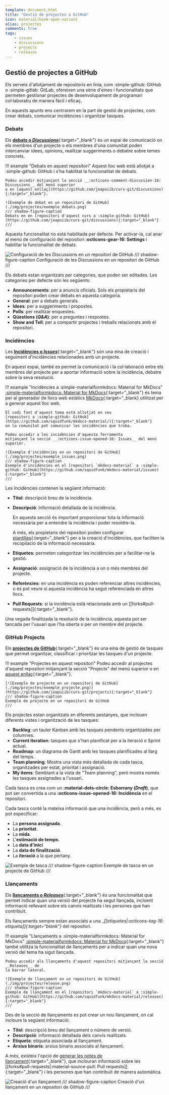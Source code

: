 ```yaml
---
template: document.html
title: "Gestió de projectes a GitHub"
icon: material/book-open-variant
alias: projectes
comments: true
tags:
    - issues
    - discussions
    - projects
    - releases
---
```


## Gestió de projectes a GitHub
Els serveis d'allotjament de repositoris en línia,
com :simple-github: GitHub o :simple-gitlab: GitLab,
ofereixen una sèrie d'eines i funcionalitats que permeten
gestionar projectes de desenvolupament de programari col·laboratiu
de manera fàcil i eficaç.

En aquests apunts ens centrarem en la part de gestió de projectes,
com crear debats, comunicar incidències i organitzar tasques.

### Debats
Els [__debats o *Discussions*__](https://github.com/features/discussions){:target="_blank"}
és un espai de comunicació on els membres d'un projecte o els membres d'una comunitat
poden intercanviar idees, opinions, realitzar suggeriments o debatre sobre temes concrets.

!!! example "Debats en aquest repositori"
    Aquest lloc web està allotjat a :simple-github: GitHub i s'ha
    habilitat la funcionalitat de debats.

    Podeu accedir mitjançant la secció __:octicons-comment-discussion-16: Discussions__ del menú superior
    o en [aquest enllaç](https://github.com/joapuiib/curs-git/discussions){:target="_blank"}.

    ![Exemple de debat en un repositori de GitHub](./img/projectes/exemple_debats.png)
    /// shadow-figure-caption
    Debats en en [repositori d'aquest curs a :simple-github: GitHub](https://github.com/joapuiib/curs-git/discussions){:target="_blank"}
    ///


Aquesta funcionalitat no està habilitada per defecte.
Per activar-la, cal anar al menú de configuració del repositori __:octicons-gear-16: Settings__
i habilitar la funcionalitat de debats.

![Configuració de les Discussions en un repositori de GitHub](./img/projectes/habilitar_debats.png)
/// shadow-figure-caption
Configuració de les Discussions en un repositori de GitHub
///

Els debats estan organitzats per categories, que poden ser editades.
Les categories per defecte són les següents:

- __Announcements__: per a anuncis oficials.
    Sols els propietaris del repositori poden crear debats en aquesta categoria.
- __General__: per a debats generals.
- __Idees__: per a suggeriments i propostes.
- __Polls__: per realitzar enquestes.
- __Qüestions (_Q&A_)__: per a preguntes i respostes.
- __Show and Tell__: per a compartir projectes i treballs relacionats amb el repositori.

### Incidències
Les [__Incidències o *Issues*__](https://guides.github.com/features/issues/){:target="_blank"}
són una eina de creació i seguiment d'incidències relacionades amb un projecte.

En aquest espai, també es permet la comunicació i la col·laboració
entre els membres del projecte per a aportar informació sobre la incidència,
debatre sobre la seva resolució.

!!! example "Incidències a :simple-materialformkdocs: Material for MkDocs"
    [:simple-materialformkdocs: Material for MkDocs](https://squidfunk.github.io/mkdocs-material/){:target="_blank"}
    és tema per al generador de llocs web estàtics [MkDocs](https://www.mkdocs.org/){:target="_blank}
    utilitzat per a generar aquest lloc web.

    El codi font d'aquest tema està allotjat en seu
    [repositori a :simple-github: GitHub](https://github.com/squidfunk/mkdocs-material/){:target="_blank"}
    on la comunitat pot comunicar les incidències que troba.

    Podeu accedir a les incidències d'aquesta ferramenta
    mitjançant la secció __:octicons-issue-opened-16: Issues__ del menú superior.

    ![Exemple d'incidències en un repositori de GitHub](./img/projectes/exemple_issues.png)
    /// shadow-figure-caption
    Exemple d'incidències en el [repositori `mkdocs-material` a :simple-github: GitHub](https://github.com/squidfunk/mkdocs-material/issues){:target="_blank"}
    ///

Les incidències contenen la següent informació:

- __Títol__: descripció breu de la incidència.
- __Descripció__: Informació detallada de la incidència.

    En aquesta secció és important proporcionar tota la informació
    necessària per a entendre la incidència i poder resoldre-la.

    A més, els propietaris del repositori poden configurar [plantilles](https://docs.github.com/en/communities/using-templates-to-encourage-useful-issues-and-pull-requests/configuring-issue-templates-for-your-repository){:target="_blank"}
    per a la creació d'incidències, que faciliten la recopilació
    de la informació necessària.

- __Etiquetes__: permeten categoritzar les incidències per a facilitar-ne la gestió.
- __Assignació__: assignació de la incidència a un o més membres del projecte.
- __Referències__: en una incidència es poden referenciar altres incidències,
    o es pot veure si aquesta incidència ha segut referenciada en altres llocs.
- __Pull Requests__: si la incidència està relacionada amb un [[forks#pull-requests]]{:target="_blank"}.

Una vegada finalitzada la resolució de la incidència, aquesta pot ser tancada
per l'usuari que l'ha oberta o per un membre del projecte.

### GitHub Projects
Els [__projectes de GitHub__](https://docs.github.com/es/issues/planning-and-tracking-with-projects/learning-about-projects/about-projects){:target="_blank"}
és una eina de gestió de tasques que permet organitzar, classificar i prioritzar
les tasques d'un projecte.

!!! example "Projectes en aquest repositori"
    Podeu accedir al projectes d'aquest repositori
    mitjançant la secció "Projects" del menú superior
    o en [aquest enllaç](https://github.com/joapuiib/curs-git/projects){:target="_blank"}.

    [![Exemple de projecte en un repositori de GitHub](./img/projectes/exemple_projecte.png)](https://github.com/joapuiib/curs-git/projects){:target="_blank"}
    /// shadow-figure-caption
    Exemple de projecte en un repositori de GitHub
    ///

Els projectes estan organitzats en diferents pestanyes,
que inclouen diferents vistes i organització de les tasques:

- __Backlog__: un tauler Kanban amb les tasques pendents organitzades per columnes.
- __Current iteration__: tasques que s'han planificat per a la iteració o Sprint actual.
- __Roadmap__: un diagrama de Gantt amb les tasques planificades al llarg del temps.
- __Team planning__: Mostra una vista més detallada de cada tasca, organitzades per estat, prioritat i assignació.
- __My items__: Semblant a la vista de "Team planning", però mostra només les tasques assignades a l'usuari.

Cada tasca es crea com un __:material-dots-circle: Esborrany (_Draft_)__, que pot ser
convertida a una __:octicons-issue-opened-16: Incidència__ en el repositori.

Cada tasca conté la mateixa informació que una incidència, però a més, es pot
especificar:

- La __persona assignada__.
- La __prioritat__.
- La __mida__.
- L'__estimació de temps__.
- La __data d'inici__
- La __data de finalització__.
- La __iteració__ a la que pertany.

![Exemple de tasca](./img/projectes/exemple_tasca.png)
/// shadow-figure-caption
Exemple de tasca en un projecte de GitHub
///

### Llançaments
Els [__llançaments o *Releases*__](https://docs.github.com/es/github/administering-a-repository/releasing-projects-on-github/about-releases){:target="_blank"}
és una funcionalitat que permet indicar quan una versió del projecte ha segut llançada, incloent informació rellevant sobre els canvis realitzats i les persones
que han contribuït.

Els llançaments sempre estan associats a una __[[etiquetes|:octicons-tag-16: etiqueta]]{:target="_blank"}__ del repositori.

!!! example "Llançaments a :simple-materialformkdocs: Material for MkDocs"
    [:simple-materialformkdocs: Material for MkDocs](https://squidfunk.github.io/mkdocs-material/){:target="_blank"}
    també utilitza la funcionalitat de llançaments per a indicar quan una nova versió del tema ha sigut llançada.

    Podeu accedir als llançaments d'aquest repositori mitjançant la secció __Releases__ de
    la barrar lateral.

    ![Exemple de llançament en un repositori de GitHub](./img/projectes/release.png)
    /// shadow-figure-caption
    Exemple de llançament en el [repositori `mkdocs-material` a :simple-github: GitHub](https://github.com/squidfunk/mkdocs-material/releases){:target="_blank"}
    ///

Des de la secció de llançaments es pot crear un nou llançament,
on cal incloure la següent informació:

- __Títol__: descripció breu del llançament o número de versió.
- __Descripció__: informació detallada dels canvis realitzats.
- __Etiqueta__: etiqueta associada al llançament.
- __Arxius binaris__: arxius binaris associats al llançament.

A més, existeix l'opció de [generar les notes de llançament](https://docs.github.com/en/repositories/releasing-projects-on-github/automatically-generated-release-notes){:target="_blank"},
que inclouran informació sobre les [[forks#pull-requests|:material-source-pull: Pull requests]]{:target="_blank"} i les persones que han contribuït
de manera automàtica.

![Creació d'un llançament](./img/projectes/release_create.png)
/// shadow-figure-caption
Creació d'un llançament en un repositori de GitHub
///
